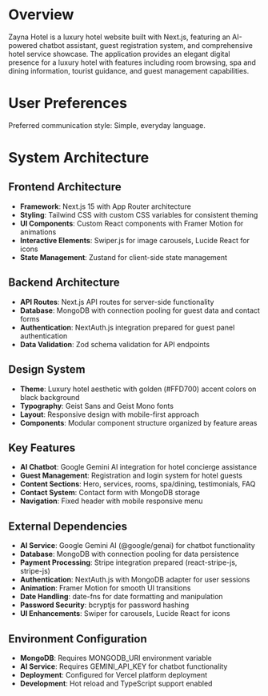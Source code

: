 # Overview

Zayna Hotel is a luxury hotel website built with Next.js, featuring an AI-powered chatbot assistant, guest registration system, and comprehensive hotel service showcase. The application provides an elegant digital presence for a luxury hotel with features including room browsing, spa and dining information, tourist guidance, and guest management capabilities.

# User Preferences

Preferred communication style: Simple, everyday language.

# System Architecture

## Frontend Architecture
- **Framework**: Next.js 15 with App Router architecture
- **Styling**: Tailwind CSS with custom CSS variables for consistent theming
- **UI Components**: Custom React components with Framer Motion for animations
- **Interactive Elements**: Swiper.js for image carousels, Lucide React for icons
- **State Management**: Zustand for client-side state management

## Backend Architecture
- **API Routes**: Next.js API routes for server-side functionality
- **Database**: MongoDB with connection pooling for guest data and contact forms
- **Authentication**: NextAuth.js integration prepared for guest panel authentication
- **Data Validation**: Zod schema validation for API endpoints

## Design System
- **Theme**: Luxury hotel aesthetic with golden (#FFD700) accent colors on black background
- **Typography**: Geist Sans and Geist Mono fonts
- **Layout**: Responsive design with mobile-first approach
- **Components**: Modular component structure organized by feature areas

## Key Features
- **AI Chatbot**: Google Gemini AI integration for hotel concierge assistance
- **Guest Management**: Registration and login system for hotel guests
- **Content Sections**: Hero, services, rooms, spa/dining, testimonials, FAQ
- **Contact System**: Contact form with MongoDB storage
- **Navigation**: Fixed header with mobile responsive menu

## External Dependencies

- **AI Service**: Google Gemini AI (@google/genai) for chatbot functionality
- **Database**: MongoDB with connection pooling for data persistence
- **Payment Processing**: Stripe integration prepared (react-stripe-js, stripe-js)
- **Authentication**: NextAuth.js with MongoDB adapter for user sessions
- **Animation**: Framer Motion for smooth UI transitions
- **Date Handling**: date-fns for date formatting and manipulation
- **Password Security**: bcryptjs for password hashing
- **UI Enhancements**: Swiper for carousels, Lucide React for icons

## Environment Configuration
- **MongoDB**: Requires MONGODB_URI environment variable
- **AI Service**: Requires GEMINI_API_KEY for chatbot functionality
- **Deployment**: Configured for Vercel platform deployment
- **Development**: Hot reload and TypeScript support enabled